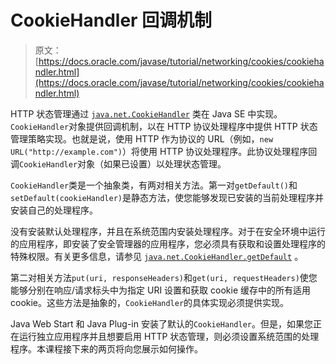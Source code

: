 # CookieHandler 回调机制

> 原文： [https://docs.oracle.com/javase/tutorial/networking/cookies/cookiehandler.html](https://docs.oracle.com/javase/tutorial/networking/cookies/cookiehandler.html)

HTTP 状态管理通过 [`java.net.CookieHandler`](https://docs.oracle.com/javase/8/docs/api/java/net/CookieHandler.html) 类在 Java SE 中实现。 `CookieHandler`对象提供回调机制，以在 HTTP 协议处理程序中提供 HTTP 状态管理策略实现。也就是说，使用 HTTP 作为协议的 URL（例如，`new URL("http://example.com")`）将使用 HTTP 协议处理程序。此协议处理程序回调`CookieHandler`对象（如果已设置）以处理状态管理。

`CookieHandler`类是一个抽象类，有两对相关方法。第一对`getDefault()`和`setDefault(cookieHandler)`是静态方法，使您能够发现已安装的当前处理程序并安装自己的处理程序。

没有安装默认处理程序，并且在系统范围内安装处理程序。对于在安全环境中运行的应用程序，即安装了安全管理器的应用程序，您必须具有获取和设置处理程序的特殊权限。有关更多信息，请参见 [`java.net.CookieHandler.getDefault`](https://docs.oracle.com/javase/8/docs/api/java/net/CookieHandler.html#getDefault--) 。

第二对相关方法`put(uri, responseHeaders)`和`get(uri, requestHeaders)`使您能够分别在响应/请求标头中为指定 URI 设置和获取 cookie 缓存中的所有适用 cookie。这些方法是抽象的，`CookieHandler`的具体实现必须提供实现。

Java Web Start 和 Java Plug-in 安装了默认的`CookieHandler`。但是，如果您正在运行独立应用程序并且想要启用 HTTP 状态管理，则必须设置系统范围的处理程序。本课程接下来的两页将向您展示如何操作。